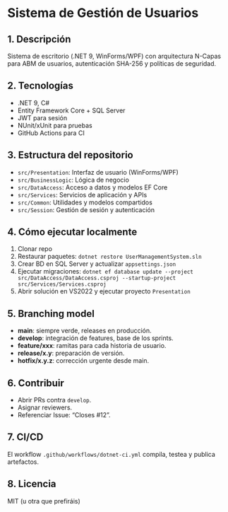 # Sistema de Gestión de Usuarios

## 1. Descripción  
Sistema de escritorio (.NET 9, WinForms/WPF) con arquitectura N-Capas para ABM de usuarios, autenticación SHA-256 y políticas de seguridad.

## 2. Tecnologías  
- .NET 9, C#  
- Entity Framework Core + SQL Server  
- JWT para sesión  
- NUnit/xUnit para pruebas  
- GitHub Actions para CI

## 3. Estructura del repositorio
- `src/Presentation`: Interfaz de usuario (WinForms/WPF)
- `src/BusinessLogic`: Lógica de negocio
- `src/DataAccess`: Acceso a datos y modelos EF Core
- `src/Services`: Servicios de aplicación y APIs
- `src/Common`: Utilidades y modelos compartidos
- `src/Session`: Gestión de sesión y autenticación

## 4. Cómo ejecutar localmente  
1. Clonar repo  
2. Restaurar paquetes: `dotnet restore UserManagementSystem.sln`  
3. Crear BD en SQL Server y actualizar `appsettings.json`  
4. Ejecutar migraciones: `dotnet ef database update --project src/DataAccess/DataAccess.csproj --startup-project src/Services/Services.csproj`  
5. Abrir solución en VS2022 y ejecutar proyecto `Presentation`

## 5. Branching model  
- **main**: siempre verde, releases en producción.  
- **develop**: integración de features, base de los sprints.  
- **feature/xxx**: ramitas para cada historia de usuario.  
- **release/x.y**: preparación de versión.  
- **hotfix/x.y.z**: corrección urgente desde main.

## 6. Contribuir  
- Abrir PRs contra `develop`.  
- Asignar reviewers.  
- Referenciar Issue: “Closes #12”.  

## 7. CI/CD  
El workflow `.github/workflows/dotnet-ci.yml` compila, testea y publica artefactos.

## 8. Licencia  
MIT (u otra que prefiráis)

